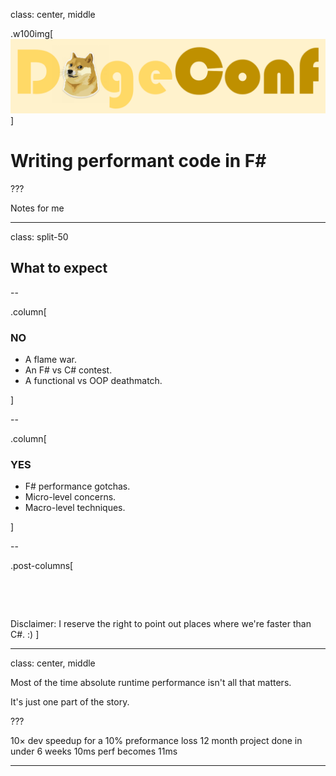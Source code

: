 class: center, middle

[doge]: images/doge.png
[red-cross]: images/red-cross.png

.w100img[![](images/dogeconf.png)]

# Writing performant code in F# #

???

Notes for me

---

class: split-50

## What to expect

--

.column[

### NO

- A flame war.
- An F\# vs C\# contest.
- A functional vs OOP deathmatch.

]

--

.column[

### YES

- F\# performance gotchas.
- Micro-level concerns.
- Macro-level techniques.

]

--

.post-columns[

&nbsp;

&nbsp;

Disclaimer: I reserve the right to point out places where we're faster than C\#. :)
]

---

class: center, middle

Most of the time absolute runtime performance isn't all that matters.

It's just one part of the story.

???

10× dev speedup for a 10% preformance loss
12 month project done in under 6 weeks
10ms perf becomes 11ms

---
